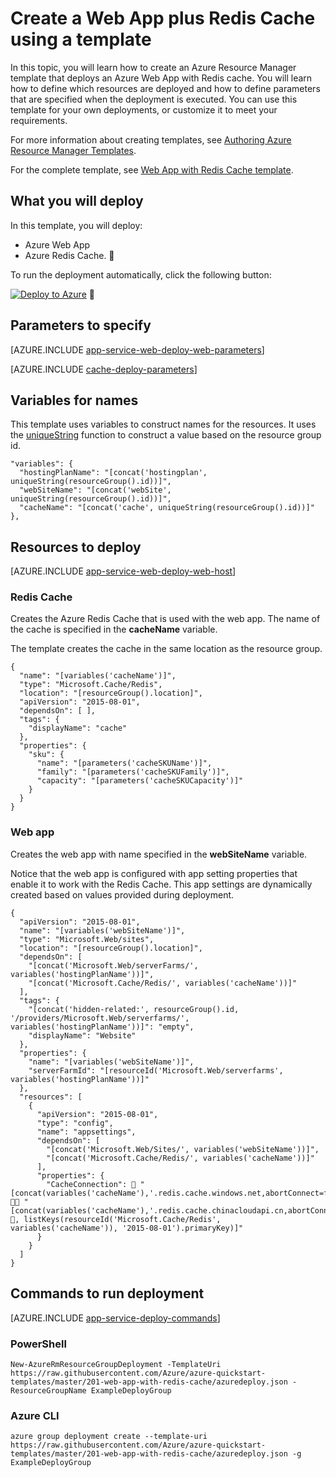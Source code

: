<properties 
	pageTitle="Provision Web App with Redis Cache" 
	description="Use Azure Resource Manager template to deploy web app with Redis Cache." 
	services="app-service" 
	documentationCenter="" 
	authors="steved0x" 
	manager="erickson-doug" 
	editor=""/>

<tags
	ms.service="app-service"
	ms.date="05/24/2016"
	wacn.date=""/>

# Create a Web App plus Redis Cache using a template

In this topic, you will learn how to create an Azure Resource Manager template that deploys an Azure Web App with Redis cache. You will learn how to define which resources are deployed and 
how to define parameters that are specified when the deployment is executed. You can use this template for your own deployments, or customize it to meet your requirements.

For more information about creating templates, see [Authoring Azure Resource Manager Templates](/documentation/articles/resource-group-authoring-templates/).

For the complete template, see [Web App with Redis Cache template](https://github.com/Azure/azure-quickstart-templates/blob/master/201-web-app-with-redis-cache/azuredeploy.json).

## What you will deploy

In this template, you will deploy:

- Azure Web App
- Azure Redis Cache.


To run the deployment automatically, click the following button:

[![Deploy to Azure](./media/cache-web-app-arm-with-redis-cache-provision/deploybutton.png)](https://portal.azure.com/#create/Microsoft.Template/uri/https%3A%2F%2Fraw.githubusercontent.com%2FAzure%2Fazure-quickstart-templates%2Fmaster%2F201-web-app-with-redis-cache%2Fazuredeploy.json)


## Parameters to specify

[AZURE.INCLUDE [app-service-web-deploy-web-parameters](../includes/app-service-web-deploy-web-parameters.md)]

[AZURE.INCLUDE [cache-deploy-parameters](../includes/cache-deploy-parameters.md)]

## Variables for names

This template uses variables to construct names for the resources. It uses the [uniqueString](/documentation/articles/resource-group-template-functions/#uniquestring) function to construct a value based on the 
resource group id.

    "variables": {
      "hostingPlanName": "[concat('hostingplan', uniqueString(resourceGroup().id))]",
      "webSiteName": "[concat('webSite', uniqueString(resourceGroup().id))]",
      "cacheName": "[concat('cache', uniqueString(resourceGroup().id))]"
    },


## Resources to deploy

[AZURE.INCLUDE [app-service-web-deploy-web-host](../includes/app-service-web-deploy-web-host.md)]

### Redis Cache

Creates the Azure Redis Cache that is used with the web app. The name of the cache is specified in the **cacheName** variable.

The template creates the cache in the same location as the resource group. 

    {
      "name": "[variables('cacheName')]",
      "type": "Microsoft.Cache/Redis",
      "location": "[resourceGroup().location]",
      "apiVersion": "2015-08-01",
      "dependsOn": [ ],
      "tags": {
        "displayName": "cache"
      },
      "properties": {
        "sku": {
          "name": "[parameters('cacheSKUName')]",
          "family": "[parameters('cacheSKUFamily')]",
          "capacity": "[parameters('cacheSKUCapacity')]"
        }
      }
    }


### Web app

Creates the web app with name specified in the **webSiteName** variable.

Notice that the web app is configured with app setting properties that enable it to work with the Redis Cache. This app settings are dynamically created based on values provided during deployment.
        
    {
      "apiVersion": "2015-08-01",
      "name": "[variables('webSiteName')]",
      "type": "Microsoft.Web/sites",
      "location": "[resourceGroup().location]",
      "dependsOn": [
        "[concat('Microsoft.Web/serverFarms/', variables('hostingPlanName'))]",
        "[concat('Microsoft.Cache/Redis/', variables('cacheName'))]"
      ],
      "tags": {
        "[concat('hidden-related:', resourceGroup().id, '/providers/Microsoft.Web/serverfarms/', variables('hostingPlanName'))]": "empty",
        "displayName": "Website"
      },
      "properties": {
        "name": "[variables('webSiteName')]",
        "serverFarmId": "[resourceId('Microsoft.Web/serverfarms', variables('hostingPlanName'))]"
      },
      "resources": [
        {
          "apiVersion": "2015-08-01",
          "type": "config",
          "name": "appsettings",
          "dependsOn": [
            "[concat('Microsoft.Web/Sites/', variables('webSiteName'))]",
            "[concat('Microsoft.Cache/Redis/', variables('cacheName'))]"
          ],
          "properties": {
            "CacheConnection":  "[concat(variables('cacheName'),'.redis.cache.windows.net,abortConnect=false,ssl=true,password='  "[concat(variables('cacheName'),'.redis.cache.chinacloudapi.cn,abortConnect=false,ssl=true,password=' , listKeys(resourceId('Microsoft.Cache/Redis', variables('cacheName')), '2015-08-01').primaryKey)]"
          }
        }
      ]
    }

## Commands to run deployment

[AZURE.INCLUDE [app-service-deploy-commands](../includes/app-service-deploy-commands.md)]

### PowerShell

    New-AzureRmResourceGroupDeployment -TemplateUri https://raw.githubusercontent.com/Azure/azure-quickstart-templates/master/201-web-app-with-redis-cache/azuredeploy.json -ResourceGroupName ExampleDeployGroup

### Azure CLI

    azure group deployment create --template-uri https://raw.githubusercontent.com/Azure/azure-quickstart-templates/master/201-web-app-with-redis-cache/azuredeploy.json -g ExampleDeployGroup


